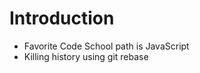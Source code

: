 Introduction
============
* Favorite Code School path is JavaScript
* Killing history using git rebase
